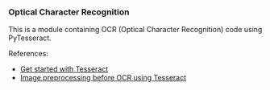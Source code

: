 ### Optical Character Recognition

This is a module containing OCR (Optical Character Recognition) code using PyTesseract.

References:
- [Get started with Tesseract](https://medium.com/free-code-camp/getting-started-with-tesseract-part-i-2a6a6b1cf75e)
- [Image preprocessing before OCR using Tesseract](https://www.freecodecamp.org/news/getting-started-with-tesseract-part-ii-f7f9a0899b3f/)
